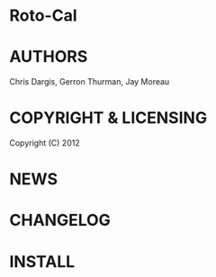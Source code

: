Roto-Cal
========

AUTHORS
=======
Chris Dargis, Gerron Thurman, Jay Moreau

COPYRIGHT & LICENSING
=====================
Copyright (C) 2012

NEWS
====

CHANGELOG
=========

INSTALL
=======
